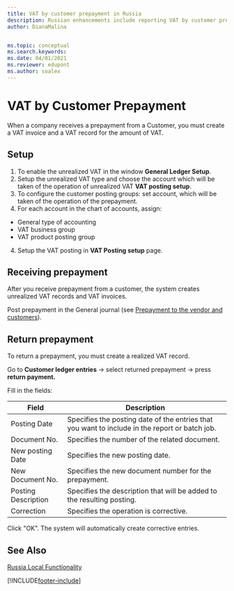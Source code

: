 ```yaml
---
title: VAT by customer prepayment in Russia
description: Russian enhancements include reporting VAT by customer prepayment.
author: DianaMalina


ms.topic: conceptual
ms.search.keywords:
ms.date: 04/01/2021
ms.reviewer: edupont
ms.author: soalex
---
```


# VAT by Customer Prepayment

When a company receives a prepayment from a Customer, you must create a VAT invoice and a VAT record for the amount of VAT. 

## Setup

1. To enable the unrealized VAT in the window **General Ledger Setup**.
2. Setup the unrealized VAT type and choose the account which will be taken of the operation of unrealized VAT **VAT posting setup**.
3. To configure the customer posting groups: set account, which will be taken of the operation of the prepayment. 
4. For each account in the chart of accounts, assign: 

- General type of accounting 
- VAT business group  
- VAT product posting group  

4. Setup the VAT posting in **VAT Posting setup** page.

## Receiving prepayment

After you receive prepayment from a customer, the system creates unrealized VAT records and VAT invoices. 

Post prepayment in the General journal (see [Prepayment to the vendor and customers](Prepayments-Vendor-and-Customers.md)).

## Return prepayment

To return a prepayment, you must create a realized VAT record. 

Go to **Customer ledger entries** -> select returned prepayment -> press **return payment.** 

Fill in the fields:

| Field               | Description                                                  |
| ------------------- | ------------------------------------------------------------ |
| Posting Date        | Specifies the posting date of the entries that you want to include in the report or batch job. |
| Document No.        | Specifies the number of the related document.                |
| New posting Date    | Specifies the new posting date.                              |
| New Document No.    | Specifies the new document number for the prepayment.        |
| Posting Description | Specifies the description that will be added to the resulting posting. |
| Correction          | Specifies the operation is corrective.                       |

Click "OK". The system will automatically create corrective entries.

## See Also

[Russia Local Functionality](russia-local-functionality.md)  


[!INCLUDE[footer-include](../../includes/footer-banner.md)]